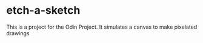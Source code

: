 # etch-a-sketch
This is a project for the Odin Project. It simulates a canvas to make pixelated drawings
